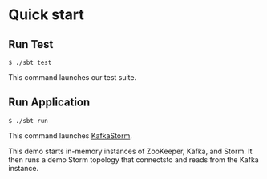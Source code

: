 # Quick start

## Run Test

    $ ./sbt test

This command launches our test suite.

## Run Application

    $ ./sbt run

This command launches [KafkaStorm](src/main/scala/com/miguno/kafkastorm/storm/topologies/KafkaStormDemo.scala).

This demo starts in-memory instances of ZooKeeper, Kafka, and Storm.  It then runs a demo Storm topology that connectsto and reads from the Kafka instance.